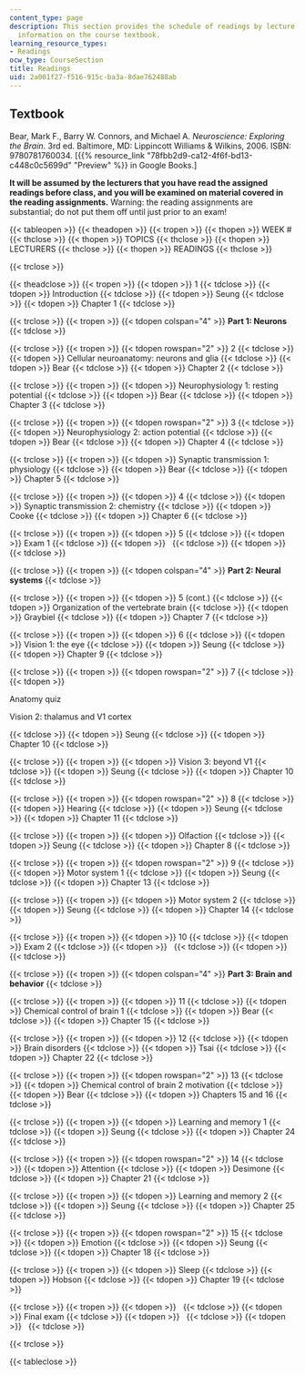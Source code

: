```yaml
---
content_type: page
description: This section provides the schedule of readings by lecture session and
  information on the course textbook.
learning_resource_types:
- Readings
ocw_type: CourseSection
title: Readings
uid: 2a001f27-f516-915c-ba3a-8dae762488ab
---
```


Textbook
--------

Bear, Mark F., Barry W. Connors, and Michael A. _Neuroscience: Exploring the Brain_. 3rd ed. Baltimore, MD: Lippincott Williams & Wilkins, 2006. ISBN: 9780781760034. \[{{% resource_link "78fbb2d9-ca12-4f6f-bd13-c448c0c5699d" "Preview" %}} in Google Books.\]

**It will be assumed by the lecturers that you have read the assigned readings before class, and you will be examined on material covered in the reading assignments.** Warning: the reading assignments are substantial; do not put them off until just prior to an exam!

{{< tableopen >}}
{{< theadopen >}}
{{< tropen >}}
{{< thopen >}}
WEEK #
{{< thclose >}}
{{< thopen >}}
TOPICS
{{< thclose >}}
{{< thopen >}}
LECTURERS
{{< thclose >}}
{{< thopen >}}
READINGS
{{< thclose >}}

{{< trclose >}}

{{< theadclose >}}
{{< tropen >}}
{{< tdopen >}}
1
{{< tdclose >}}
{{< tdopen >}}
Introduction
{{< tdclose >}}
{{< tdopen >}}
Seung
{{< tdclose >}}
{{< tdopen >}}
Chapter 1
{{< tdclose >}}

{{< trclose >}}
{{< tropen >}}
{{< tdopen colspan="4" >}}
**Part 1: Neurons**
{{< tdclose >}}

{{< trclose >}}
{{< tropen >}}
{{< tdopen rowspan="2" >}}
2
{{< tdclose >}}
{{< tdopen >}}
Cellular neuroanatomy: neurons and glia
{{< tdclose >}}
{{< tdopen >}}
Bear
{{< tdclose >}}
{{< tdopen >}}
Chapter 2
{{< tdclose >}}

{{< trclose >}}
{{< tropen >}}
{{< tdopen >}}
Neurophysiology 1: resting potential
{{< tdclose >}}
{{< tdopen >}}
Bear
{{< tdclose >}}
{{< tdopen >}}
Chapter 3
{{< tdclose >}}

{{< trclose >}}
{{< tropen >}}
{{< tdopen rowspan="2" >}}
3
{{< tdclose >}}
{{< tdopen >}}
Neurophysiology 2: action potential
{{< tdclose >}}
{{< tdopen >}}
Bear
{{< tdclose >}}
{{< tdopen >}}
Chapter 4
{{< tdclose >}}

{{< trclose >}}
{{< tropen >}}
{{< tdopen >}}
Synaptic transmission 1: physiology
{{< tdclose >}}
{{< tdopen >}}
Bear
{{< tdclose >}}
{{< tdopen >}}
Chapter 5
{{< tdclose >}}

{{< trclose >}}
{{< tropen >}}
{{< tdopen >}}
4
{{< tdclose >}}
{{< tdopen >}}
Synaptic transmission 2: chemistry
{{< tdclose >}}
{{< tdopen >}}
Cooke
{{< tdclose >}}
{{< tdopen >}}
Chapter 6
{{< tdclose >}}

{{< trclose >}}
{{< tropen >}}
{{< tdopen >}}
5
{{< tdclose >}}
{{< tdopen >}}
Exam 1
{{< tdclose >}}
{{< tdopen >}}
 
{{< tdclose >}}
{{< tdopen >}}
 
{{< tdclose >}}

{{< trclose >}}
{{< tropen >}}
{{< tdopen colspan="4" >}}
**Part 2: Neural systems**
{{< tdclose >}}

{{< trclose >}}
{{< tropen >}}
{{< tdopen >}}
5 (cont.)
{{< tdclose >}}
{{< tdopen >}}
Organization of the vertebrate brain
{{< tdclose >}}
{{< tdopen >}}
Graybiel
{{< tdclose >}}
{{< tdopen >}}
Chapter 7
{{< tdclose >}}

{{< trclose >}}
{{< tropen >}}
{{< tdopen >}}
6
{{< tdclose >}}
{{< tdopen >}}
Vision 1: the eye
{{< tdclose >}}
{{< tdopen >}}
Seung
{{< tdclose >}}
{{< tdopen >}}
Chapter 9
{{< tdclose >}}

{{< trclose >}}
{{< tropen >}}
{{< tdopen rowspan="2" >}}
7
{{< tdclose >}}
{{< tdopen >}}


Anatomy quiz

Vision 2: thalamus and V1 cortex


{{< tdclose >}}
{{< tdopen >}}
Seung
{{< tdclose >}}
{{< tdopen >}}
Chapter 10
{{< tdclose >}}

{{< trclose >}}
{{< tropen >}}
{{< tdopen >}}
Vision 3: beyond V1
{{< tdclose >}}
{{< tdopen >}}
Seung
{{< tdclose >}}
{{< tdopen >}}
Chapter 10
{{< tdclose >}}

{{< trclose >}}
{{< tropen >}}
{{< tdopen rowspan="2" >}}
8
{{< tdclose >}}
{{< tdopen >}}
Hearing
{{< tdclose >}}
{{< tdopen >}}
Seung
{{< tdclose >}}
{{< tdopen >}}
Chapter 11
{{< tdclose >}}

{{< trclose >}}
{{< tropen >}}
{{< tdopen >}}
Olfaction
{{< tdclose >}}
{{< tdopen >}}
Seung
{{< tdclose >}}
{{< tdopen >}}
Chapter 8
{{< tdclose >}}

{{< trclose >}}
{{< tropen >}}
{{< tdopen rowspan="2" >}}
9
{{< tdclose >}}
{{< tdopen >}}
Motor system 1
{{< tdclose >}}
{{< tdopen >}}
Seung
{{< tdclose >}}
{{< tdopen >}}
Chapter 13
{{< tdclose >}}

{{< trclose >}}
{{< tropen >}}
{{< tdopen >}}
Motor system 2
{{< tdclose >}}
{{< tdopen >}}
Seung
{{< tdclose >}}
{{< tdopen >}}
Chapter 14
{{< tdclose >}}

{{< trclose >}}
{{< tropen >}}
{{< tdopen >}}
10
{{< tdclose >}}
{{< tdopen >}}
Exam 2
{{< tdclose >}}
{{< tdopen >}}
 
{{< tdclose >}}
{{< tdopen >}}
 
{{< tdclose >}}

{{< trclose >}}
{{< tropen >}}
{{< tdopen colspan="4" >}}
**Part 3: Brain and behavior**
{{< tdclose >}}

{{< trclose >}}
{{< tropen >}}
{{< tdopen >}}
11
{{< tdclose >}}
{{< tdopen >}}
Chemical control of brain 1
{{< tdclose >}}
{{< tdopen >}}
Bear
{{< tdclose >}}
{{< tdopen >}}
Chapter 15
{{< tdclose >}}

{{< trclose >}}
{{< tropen >}}
{{< tdopen >}}
12
{{< tdclose >}}
{{< tdopen >}}
Brain disorders
{{< tdclose >}}
{{< tdopen >}}
Tsai
{{< tdclose >}}
{{< tdopen >}}
Chapter 22
{{< tdclose >}}

{{< trclose >}}
{{< tropen >}}
{{< tdopen rowspan="2" >}}
13
{{< tdclose >}}
{{< tdopen >}}
Chemical control of brain 2 motivation
{{< tdclose >}}
{{< tdopen >}}
Bear
{{< tdclose >}}
{{< tdopen >}}
Chapters 15 and 16
{{< tdclose >}}

{{< trclose >}}
{{< tropen >}}
{{< tdopen >}}
Learning and memory 1
{{< tdclose >}}
{{< tdopen >}}
Seung
{{< tdclose >}}
{{< tdopen >}}
Chapter 24
{{< tdclose >}}

{{< trclose >}}
{{< tropen >}}
{{< tdopen rowspan="2" >}}
14
{{< tdclose >}}
{{< tdopen >}}
Attention
{{< tdclose >}}
{{< tdopen >}}
Desimone
{{< tdclose >}}
{{< tdopen >}}
Chapter 21
{{< tdclose >}}

{{< trclose >}}
{{< tropen >}}
{{< tdopen >}}
Learning and memory 2
{{< tdclose >}}
{{< tdopen >}}
Seung
{{< tdclose >}}
{{< tdopen >}}
Chapter 25
{{< tdclose >}}

{{< trclose >}}
{{< tropen >}}
{{< tdopen rowspan="2" >}}
15
{{< tdclose >}}
{{< tdopen >}}
Emotion
{{< tdclose >}}
{{< tdopen >}}
Seung
{{< tdclose >}}
{{< tdopen >}}
Chapter 18
{{< tdclose >}}

{{< trclose >}}
{{< tropen >}}
{{< tdopen >}}
Sleep
{{< tdclose >}}
{{< tdopen >}}
Hobson
{{< tdclose >}}
{{< tdopen >}}
Chapter 19
{{< tdclose >}}

{{< trclose >}}
{{< tropen >}}
{{< tdopen >}}
 
{{< tdclose >}}
{{< tdopen >}}
Final exam
{{< tdclose >}}
{{< tdopen >}}
 
{{< tdclose >}}
{{< tdopen >}}
 
{{< tdclose >}}

{{< trclose >}}

{{< tableclose >}}